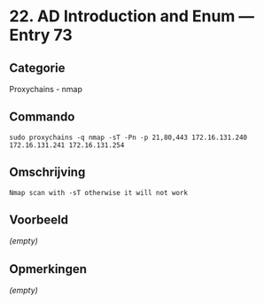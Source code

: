 # 22. AD Introduction and Enum — Entry 73

## Categorie

Proxychains - nmap

## Commando

```
sudo proxychains -q nmap -sT -Pn -p 21,80,443 172.16.131.240 172.16.131.241 172.16.131.254
```

## Omschrijving

```
Nmap scan with -sT otherwise it will not work
```

## Voorbeeld

_(empty)_

## Opmerkingen

_(empty)_

